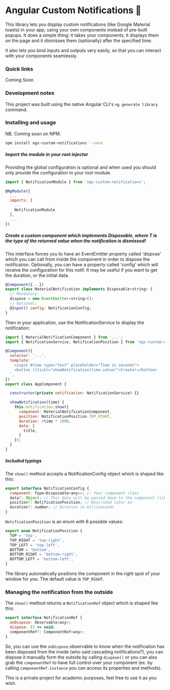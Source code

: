 # Angular Custom Notifications 🚀

This library lets you display custom notifications (like Google Material toasts) in your app, using your own components instead of pre-built popups.
It does a simple thing: it takes your components, it displays them on the page and it dismisses them (optionally) after the specified time.

It also lets you bind inputs and outputs very easily, so that you can interact with your components seamlessly.


### Quick links
Coming Soon

### Development notes
This project was built using the native Angular CLI's `ng generate library` command.

### Installing and usage

NB. Coming soon on NPM.
```bash
npm install ngx-custom-notifications --save
```

##### Import the module in your root injector

Providing the global configuration is optional and when used you should only provide the configuration in your root module.

```javascript
import { NotificationModule } from 'ngx-custom-notifications';

@NgModule({
  ...
  imports: [
    ...
    NotificationModule
  ],
  ...
})
```

##### Create a custom component which implements Disposable<T>, where T is the type of the returned value when the notification is dismissed!

This interface forces you to have an EventEmitter property called 'dispose' which you can call from inside the component in order to dispose the notification.
Optionally, you can have a property called 'config' which will receive the configuration for this notif. It may be useful if you want to get the duration, or the initial data.

```javascript
@Component({...})
export class MaterialNotification implements Disposable<string> {
  // Mandatory:
  dispose = new EventEmitter<string>();
  // Optional:
  @Input() config: NotificationConfig;
}
```

Then in your application, use the NotificationService to display the notification:

```javascript
import { MaterialNotificationComponent } from '...';
import { NotificationService, NotificationPosition } from 'ngx-custom-notifications';

@Component({
  selector: '...',
  template: `
    <input #time type="text" placeholder="Time in seconds">
    <button (click)="showNotification(time.value)">Create!</button>
  `,
})
export class AppComponent {

  constructor(private notification: NotificationService) {}

  showNotification(time) {
    this.notification.show({
      component: MaterialNotificationComponent,
      position: NotificationPosition.TOP_RIGHT,
      duration: +time * 1000,
      data: {
        title,
      }
    });
  }
}
```

##### Included typings

The `show()` method accepts a NotificationConfig object which is shaped like this:
```javascript
export interface NotificationConfig {
  component: Type<Disposable<any>>; // Your component class
  data?: Object; // This data will be passed down to the component (like Inputs)
  position?: NotificationPosition; // Described later on
  duration?: number; // Duration in milliseconds
}
```

`NotificationPosition` is an enum with 6 possible values:
```javascript
export enum NotificationPosition {
  TOP = 'top',
  TOP_RIGHT = 'top-right',
  TOP_LEFT = 'top-left',
  BOTTOM = 'bottom',
  BOTTOM_RIGHT = 'bottom-right',
  BOTTOM_LEFT = 'bottom-left',
}
```

The library automatically positions the component in the right spot of your window for you. The default value is `TOP_RIGHT`.

### Managing the notification from the outside

The `show()` method returns a `NotificationRef` object which is shaped like this:

```javascript
export interface NotificationRef {
  onDispose: Observable<any>;
  dispose: () => void;
  componentRef?: ComponentRef<any>;
}
```

So, you can use the `onDispose` observable to know when the notification has been disposed from the inside (who said cascading notifications?), you can dispose it manually form the outside by calling `dispose()` or you can also grab the `componentRef` to have full control over your component (ex. by calling `componentRef.instance` you can access its properties and methods).

This is a private project for academic purposes, feel free to use it as you wish.
